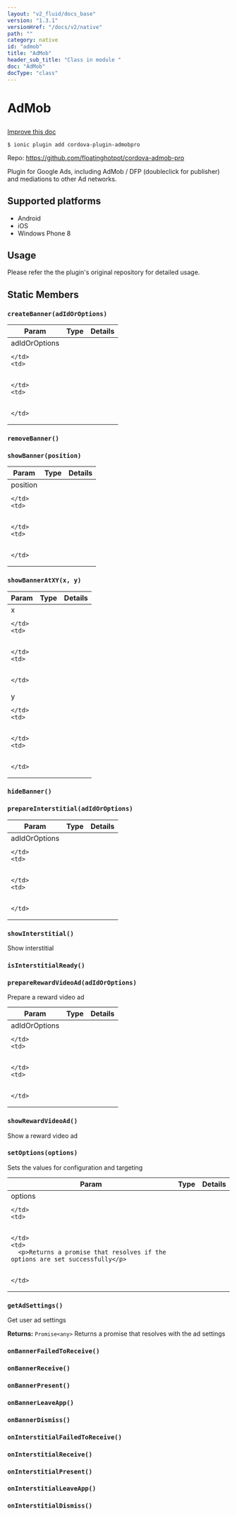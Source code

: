 ```yaml
---
layout: "v2_fluid/docs_base"
version: "1.3.1"
versionHref: "/docs/v2/native"
path: ""
category: native
id: "admob"
title: "AdMob"
header_sub_title: "Class in module "
doc: "AdMob"
docType: "class"
---
```









<h1 class="api-title">

  
  AdMob
  

  

  

</h1>

<a class="improve-v2-docs" href="http://github.com/driftyco/ionic-native/edit/master/-native/src/plugins/admob.ts#L1">
  Improve this doc
</a>





<!-- decorators -->


<pre><code>$ ionic plugin add cordova-plugin-admobpro</code></pre>
<p>Repo:
  <a href="https://github.com/floatinghotpot/cordova-admob-pro">
    https://github.com/floatinghotpot/cordova-admob-pro
  </a>
</p>

<!-- description -->

<p>Plugin for Google Ads, including AdMob / DFP (doubleclick for publisher) and mediations to other Ad networks.</p>


<!-- @platforms tag -->
<h2>Supported platforms</h2>

<ul>
  <li>Android</li>
  
  <li>iOS</li>
  
  <li>Windows Phone 8</li>
  </ul>

<!-- @platforms tag end -->


<!-- @usage tag -->

<h2>Usage</h2>

<p>Please refer the the plugin&#39;s original repository for detailed usage.</p>




<!-- @property tags -->
<h2>Static Members</h2>
<div id="createBanner"></div>
<h3><code>createBanner(adIdOrOptions)</code>
  
</h3>




<table class="table param-table" style="margin:0;">
  <thead>
  <tr>
    <th>Param</th>
    <th>Type</th>
    <th>Details</th>
  </tr>
  </thead>
  <tbody>
  
  <tr>
    <td>
      adIdOrOptions
      
      
    </td>
    <td>
      

    </td>
    <td>
      
      
    </td>
  </tr>
  
  </tbody>
</table>







<div id="removeBanner"></div>
<h3><code>removeBanner()</code>
  
</h3>














<div id="showBanner"></div>
<h3><code>showBanner(position)</code>
  
</h3>






<table class="table param-table" style="margin:0;">
  <thead>
  <tr>
    <th>Param</th>
    <th>Type</th>
    <th>Details</th>
  </tr>
  </thead>
  <tbody>
  
  <tr>
    <td>
      position
      
      
    </td>
    <td>
      

    </td>
    <td>
      
      
    </td>
  </tr>
  
  </tbody>
</table>







<div id="showBannerAtXY"></div>
<h3><code>showBannerAtXY(x,&nbsp;y)</code>
  
</h3>






<table class="table param-table" style="margin:0;">
  <thead>
  <tr>
    <th>Param</th>
    <th>Type</th>
    <th>Details</th>
  </tr>
  </thead>
  <tbody>
  
  <tr>
    <td>
      x
      
      
    </td>
    <td>
      

    </td>
    <td>
      
      
    </td>
  </tr>
  
  <tr>
    <td>
      y
      
      
    </td>
    <td>
      

    </td>
    <td>
      
      
    </td>
  </tr>
  
  </tbody>
</table>







<div id="hideBanner"></div>
<h3><code>hideBanner()</code>
  
</h3>














<div id="prepareInterstitial"></div>
<h3><code>prepareInterstitial(adIdOrOptions)</code>
  
</h3>




<table class="table param-table" style="margin:0;">
  <thead>
  <tr>
    <th>Param</th>
    <th>Type</th>
    <th>Details</th>
  </tr>
  </thead>
  <tbody>
  
  <tr>
    <td>
      adIdOrOptions
      
      
    </td>
    <td>
      

    </td>
    <td>
      
      
    </td>
  </tr>
  
  </tbody>
</table>







<div id="showInterstitial"></div>
<h3><code>showInterstitial()</code>
  
</h3>



Show interstitial










<div id="isInterstitialReady"></div>
<h3><code>isInterstitialReady()</code>
  
</h3>












<div id="prepareRewardVideoAd"></div>
<h3><code>prepareRewardVideoAd(adIdOrOptions)</code>
  
</h3>

Prepare a reward video ad


<table class="table param-table" style="margin:0;">
  <thead>
  <tr>
    <th>Param</th>
    <th>Type</th>
    <th>Details</th>
  </tr>
  </thead>
  <tbody>
  
  <tr>
    <td>
      adIdOrOptions
      
      
    </td>
    <td>
      

    </td>
    <td>
      
      
    </td>
  </tr>
  
  </tbody>
</table>







<div id="showRewardVideoAd"></div>
<h3><code>showRewardVideoAd()</code>
  
</h3>



Show a reward video ad










<div id="setOptions"></div>
<h3><code>setOptions(options)</code>
  
</h3>

Sets the values for configuration and targeting


<table class="table param-table" style="margin:0;">
  <thead>
  <tr>
    <th>Param</th>
    <th>Type</th>
    <th>Details</th>
  </tr>
  </thead>
  <tbody>
  
  <tr>
    <td>
      options
      
      
    </td>
    <td>
      

    </td>
    <td>
      <p>Returns a promise that resolves if the options are set successfully</p>

      
    </td>
  </tr>
  
  </tbody>
</table>







<div id="getAdSettings"></div>
<h3><code>getAdSettings()</code>
  
</h3>

Get user ad settings






<div class="return-value" markdown="1">
  <i class="icon ion-arrow-return-left"></i>
  <b>Returns:</b> 
<code>Promise&lt;any&gt;</code> Returns a promise that resolves with the ad settings
</div>



<div id="onBannerFailedToReceive"></div>
<h3><code>onBannerFailedToReceive()</code>
  
</h3>













<div id="onBannerReceive"></div>
<h3><code>onBannerReceive()</code>
  
</h3>













<div id="onBannerPresent"></div>
<h3><code>onBannerPresent()</code>
  
</h3>













<div id="onBannerLeaveApp"></div>
<h3><code>onBannerLeaveApp()</code>
  
</h3>













<div id="onBannerDismiss"></div>
<h3><code>onBannerDismiss()</code>
  
</h3>













<div id="onInterstitialFailedToReceive"></div>
<h3><code>onInterstitialFailedToReceive()</code>
  
</h3>













<div id="onInterstitialReceive"></div>
<h3><code>onInterstitialReceive()</code>
  
</h3>













<div id="onInterstitialPresent"></div>
<h3><code>onInterstitialPresent()</code>
  
</h3>













<div id="onInterstitialLeaveApp"></div>
<h3><code>onInterstitialLeaveApp()</code>
  
</h3>













<div id="onInterstitialDismiss"></div>
<h3><code>onInterstitialDismiss()</code>
  
</h3>














<!-- methods on the class --><!-- related link --><!-- end content block -->


<!-- end body block -->

